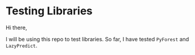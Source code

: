 # Testing Libraries

Hi there,

I will be using this repo to test libraries. So far, I have tested `PyForest` and `LazyPredict`.
